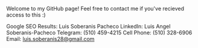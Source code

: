 Welcome to my GitHub page!
Feel free to contact me if you've recieved access to this :)

Google SEO Results: Luis Soberanis Pacheco
LinkedIn: Luis Angel Soberanis-Pacheco
Telegram: (510) 459-4215
Cell Phone: (510) 328-6906
Email: luis.soberanis28@gmail.com
